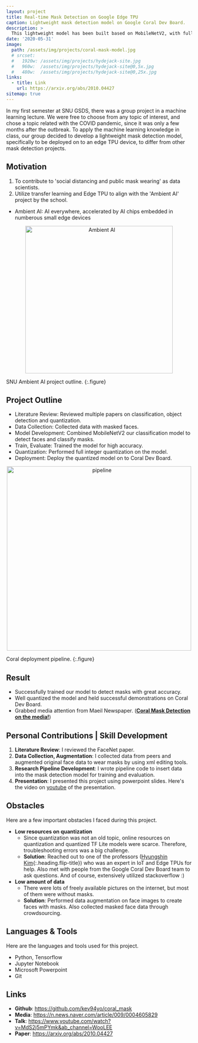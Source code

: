 ```yaml
---
layout: project
title: Real-time Mask Detection on Google Edge TPU
caption: Lightweight mask detection model on Google Coral Dev Board.
description: >
  This lightweight model has been built based on MobileNetV2, with full integer quantization applied.
date: '2020-05-31'
image: 
  path: /assets/img/projects/coral-mask-model.jpg
  # srcset: 
  #   1920w: /assets/img/projects/hydejack-site.jpg
  #   960w:  /assets/img/projects/hydejack-site@0,5x.jpg
  #   480w:  /assets/img/projects/hydejack-site@0,25x.jpg
links:
  - title: Link
    url: https://arxiv.org/abs/2010.04427
sitemap: true
---
```


In my first semester at SNU GSDS, there was a group project in a machine learning lecture. We were free to choose from
any topic of interest, and chose a topic related with the COVID pandemic, since it was only a few months after the outbreak.
To apply the machine learning knowledge in class, our group decided to develop a lightweight mask detection model, specifically to be
deployed on to an edge TPU device, to differ from other mask detection projects. 

## Motivation
1. To contribute to 'social distancing and public mask wearing' as data scientists.
2. Utilize transfer learning and Edge TPU to align with the 'Ambient AI' project by the school.
  - Ambient AI: AI everywhere, accelerated by AI chips embedded in numberous small edge devices

<p align="center">
  <img src="../../assets/img/projects/coral-mask-ambient-ai.jpg" alt="Ambient AI" width="400">
</p>
SNU Ambient AI project outline.
{:.figure}

## Project Outline
- Literature Review: Reviewed multiple papers on classification, object detection and quantization.
- Data Collection: Collected data with masked faces.
- Model Development: Combined MobileNetV2 our classification model to detect faces and classify masks.
- Train, Evaluate: Trained the model for high accuracy.
- Quantization: Performed full integer quantization on the model.
- Deployment: Deploy the quantized model on to Coral Dev Board.

<p align="center">
  <img src="../../assets/img/projects/coral-mask-pipeline.jpg" alt="pipeline" width="500">
</p>
Coral deployment pipeline.
{:.figure}

## Result
- Successfully trained our model to detect masks with great accuracy.
- Well quantized the model and held successful demonstrations on Coral Dev Board.
- Grabbed media attention from Maeil Newspaper. ([**Coral Mask Detection on the media!**](../../blog/media/2020-06-30-coral-mask))

## Personal Contributions | Skill Development
1. **Literature Review**: I reviewed the FaceNet paper.
2. **Data Collection, Augmentation**: I collected data from peers and augmented original face data to wear masks by using xml editing tools.
3. **Research Pipeline Development**: I wrote pipeline code to insert data into the mask detection model for training and evaluation.
4. **Presentation**: I presented this project using powerpoint slides. Here's the video on [youtube](https://www.youtube.com/watch?v=MdS2j5mPYmk&ab_channel=WooLEE) of the presentation.

## Obstacles
Here are a few important obstacles I faced during this project.
- **Low resources on quantization**
  - Since quantization was not an old topic, online resources on quantization and quantized TF Lite models were scarce.
  Therefore, troubleshooting errors was a big challenge.
  - **Solution**: Reached out to one of the professors ([Hyungshin Kim](https://sites.google.com/site/hskiminthebody){:.heading.flip-title}) who was an expert in IoT and Edge TPUs for help.
  Also met with people from the Google Coral Dev Board team to ask questions. And of course, extensively utilized stackoverflow :)
- **Low amount of data**
  - There were lots of freely available pictures on the internet, but most of them were without masks.
  - **Solution**: Performed data augmentation on face images to create faces with masks. Also collected masked face data through crowdsourcing.

## Languages & Tools
Here are the languages and tools used for this project.
- Python, Tensorflow
- Jupyter Notebook
- Microsoft Powerpoint
- Git

## Links
*  **Github**: <a href="https://github.com/kev94yo/coral_mask" target="_blank">https://github.com/kev94yo/coral_mask</a>
*  **Media**: <a href="https://n.news.naver.com/article/009/0004605829" target="_blank">https://n.news.naver.com/article/009/0004605829</a>
*  **Talk**: <a href="https://www.youtube.com/watch?v=MdS2j5mPYmk&ab_channel=WooLEE" target="_blank">https://www.youtube.com/watch?v=MdS2j5mPYmk&ab_channel=WooLEE</a>
*  **Paper**: <a href="https://arxiv.org/abs/2010.04427" target="_blank">https://arxiv.org/abs/2010.04427</a>
